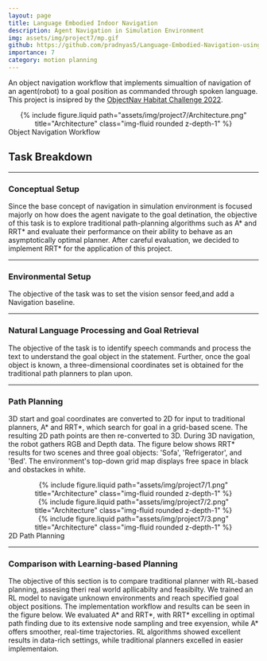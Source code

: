 ```yaml
---
layout: page
title: Language Embodied Indoor Navigation
description: Agent Navigation in Simulation Environment
img: assets/img/project7/mp.gif
github: https://github.com/pradnyas5/Language-Embodied-Navigation-using-Local-and-Global-Planners
importance: 7
category: motion planning
---
```

An object navigation workflow that implements simualtion of navigation of an agent(robot) to a goal position as commanded through spoken language.
This project is insipred by the [ObjectNav Habitat Challenge 2022](https://aihabitat.org/challenge/2022/).

<div class="row">
    <div class="col-sm mt-3 mt-md-0" align=center>
        {% include figure.liquid path="assets/img/project7/Architecture.png" title="Architecture" class="img-fluid rounded z-depth-1" %}
    </div>
</div>
<div class="caption">
   Object Navigation Workflow
</div>

## Task Breakdown
---

### Conceptual Setup


Since the base concept of navigation in simulation environment is focused majorly on how does the agent navigate to the goal detination, the objective of this 
task is to explore traditional path-planning algorithms such as A\* and RRT\* and evaluate their performance on their ability to behave as an asymptotically optimal planner.
After careful evaluation, we decided to implement RRT\* for the application of this project.

---

### Environmental Setup

The objective of the task was to set the vision sensor feed,and add a Navigation baseline.

---
### Natural Language Processing and Goal Retrieval 

The objective of the task is to identify speech commands and process the text to understand the goal object in the
statement. Further, once the goal object is known, a three-dimensional coordinates set is obtained for the traditional path
planners to plan upon. 

---
### Path Planning
3D start and goal coordinates are converted to 2D for input to traditional planners, A\* and RRT\*, which search for goal in a grid-based scene. 
The resulting 2D path points are then re-converted to 3D. During 3D navigation, the robot gathers RGB and Depth data. The figure below 
shows RRT\* results for two scenes and three goal objects: 'Sofa', 'Refrigerator', and 'Bed'. The environment's top-down grid map displays free space in black and 
obstackes in white.

<div class="row">
    <div class="col-sm mt-3 mt-md-0" align=center>
        {% include figure.liquid path="assets/img/project7/1.png" title="Architecture" class="img-fluid rounded z-depth-1" %}
    </div>
     <div class="col-sm mt-3 mt-md-0" align=center>
        {% include figure.liquid path="assets/img/project7/2.png" title="Architecture" class="img-fluid rounded z-depth-1" %}
    </div>
     <div class="col-sm mt-3 mt-md-0" align=center>
        {% include figure.liquid path="assets/img/project7/3.png" title="Architecture" class="img-fluid rounded z-depth-1" %}
    </div>
</div>
<div class="caption">
   2D Path Planning
</div>

---

### Comparison with Learning-based Planning

The objective of this section is to compare traditional planner with RL-based planning, assesing theri real world apllicabilty and feasibilty. We trained an RL model
to navigate unknown environments and reach specified goal object positions. The implementation workflow and results can be seen in the figure below. We evaluated A\* and RRT\*, with RRT\* excelling 
in optimal path finding due to its extensive node sampling and tree exyension, while A\* offers smoother, real-time trajectories. RL algorithms showed excellent results in data-rich settings, while traditional planners
excelled in easier implementaion.

